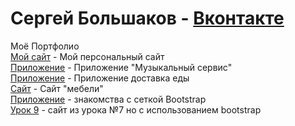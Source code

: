# Сергей Большаков - [Вконтакте](https://vk.com/im_still_stading "Сергей")
Моё Портфолио  
[Мой сайт](https://sergeyfwd.github.io/myWebSite/index.html) - Мой персональный сайт  
[Приложение](https://codepen.io/Sergibus57/pen/vYYdBoZ) - Приложение "Музыкальный сервис"  
[Приложение](https://sergeyfwd.github.io/delivery/index.html) - Приложение доставка еды  
[Сайт](https://sergeyfwd.github.io/interior/index.html) - Сайт "мебели"  
[Приложение](https://yadi.sk/d/15jef15T4Apyzw) - знакомства с сеткой Bootstrap  
[Урок 9](https://yadi.sk/d/-8Xia0t-vfolEA) - сайт из урока №7 но с использованием bootstrap  

